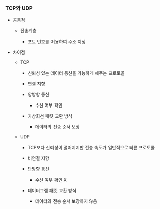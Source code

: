 ### TCP와 UDP

- 공통점
  
  - 전송계층
    
    - 포트 번호를 이용하여 주소 지정

- 차이점
  
  - TCP
    
    - 신뢰성 있는 데이터 통신을 가능하게 해주는 프로토콜
    
    - 연결 지향
    
    - 양방향 통신
      
      - 수신 여부 확인
    
    - 가상회선 패킷 교환 방식
      
      - 데이터의 전송 순서 보장
  
  - UDP
    
    - TCP보다 신뢰성이 떨어지지만 전송 속도가 일반적으로 빠른 프로토콜
    
    - 비연결 지향
    
    - 단방향 통신
      
      - 수신 여부 확인 X
    
    - 데이터그램 패킷 교환 방식
      
      - 데이터의 전송 순서 보장하지 않음
